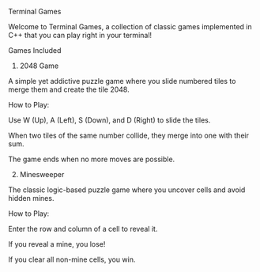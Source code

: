 Terminal Games

Welcome to Terminal Games, a collection of classic games implemented in C++ that you can play right in your terminal!

Games Included

1. 2048 Game

A simple yet addictive puzzle game where you slide numbered tiles to merge them and create the tile 2048.

How to Play:

Use W (Up), A (Left), S (Down), and D (Right) to slide the tiles.

When two tiles of the same number collide, they merge into one with their sum.

The game ends when no more moves are possible.



2. Minesweeper

The classic logic-based puzzle game where you uncover cells and avoid hidden mines.

How to Play:

Enter the row and column of a cell to reveal it.

If you reveal a mine, you lose!

If you clear all non-mine cells, you win.
